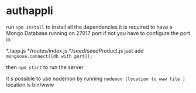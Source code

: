 # authappli

run `npm install` to install all the dependencies 
it is required to have a Mongo Database running on 27017 port if not you have to configure the port in 

*./app.js
*/routes/index.js 
*/seed/seedProduct.js 
just add `mongoose.connect([db with port]);`


then `npm start`  to run the server 


it s possible to use nodemon by running `nodemon [location to www file ]` location is bin/www 

